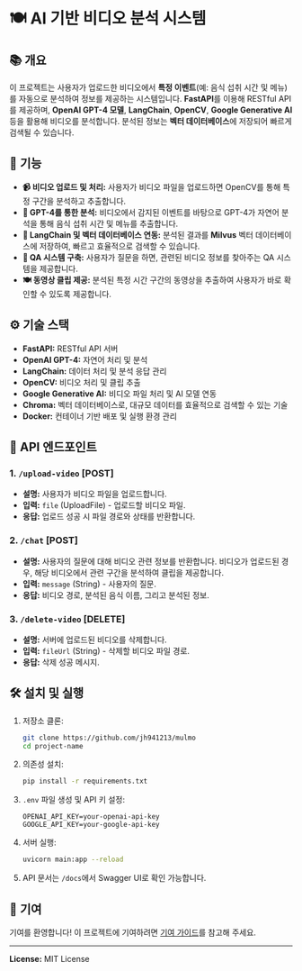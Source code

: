 # 🍽️ AI 기반 비디오 분석 시스템

## 📚 개요
이 프로젝트는 사용자가 업로드한 비디오에서 **특정 이벤트**(예: 음식 섭취 시간 및 메뉴)를 자동으로 분석하여 정보를 제공하는 시스템입니다. **FastAPI**를 이용해 RESTful API를 제공하며, **OpenAI GPT-4 모델**, **LangChain**, **OpenCV**, **Google Generative AI** 등을 활용해 비디오를 분석합니다. 분석된 정보는 **벡터 데이터베이스**에 저장되어 빠르게 검색될 수 있습니다.

## 🎯 기능

- **📹 비디오 업로드 및 처리:** 사용자가 비디오 파일을 업로드하면 OpenCV를 통해 특정 구간을 분석하고 추출합니다.
- **🧠 GPT-4를 통한 분석:** 비디오에서 감지된 이벤트를 바탕으로 GPT-4가 자연어 분석을 통해 음식 섭취 시간 및 메뉴를 추출합니다.
- **🦜 LangChain 및 벡터 데이터베이스 연동:** 분석된 결과를 **Milvus** 벡터 데이터베이스에 저장하여, 빠르고 효율적으로 검색할 수 있습니다.
- **📝 QA 시스템 구축:** 사용자가 질문을 하면, 관련된 비디오 정보를 찾아주는 QA 시스템을 제공합니다.
- **🍽️ 동영상 클립 제공:** 분석된 특정 시간 구간의 동영상을 추출하여 사용자가 바로 확인할 수 있도록 제공합니다.

## ⚙️ 기술 스택

- **FastAPI:** RESTful API 서버
- **OpenAI GPT-4:** 자연어 처리 및 분석
- **LangChain:** 데이터 처리 및 분석 응답 관리
- **OpenCV:** 비디오 처리 및 클립 추출
- **Google Generative AI:** 비디오 파일 처리 및 AI 모델 연동
- **Chroma:** 벡터 데이터베이스로, 대규모 데이터를 효율적으로 검색할 수 있는 기술
- **Docker:** 컨테이너 기반 배포 및 실행 환경 관리

## 🚀 API 엔드포인트

### 1. `/upload-video` [POST]
- **설명:** 사용자가 비디오 파일을 업로드합니다.
- **입력:** `file` (UploadFile) - 업로드할 비디오 파일.
- **응답:** 업로드 성공 시 파일 경로와 상태를 반환합니다.

### 2. `/chat` [POST]
- **설명:** 사용자의 질문에 대해 비디오 관련 정보를 반환합니다. 비디오가 업로드된 경우, 해당 비디오에서 관련 구간을 분석하여 클립을 제공합니다.
- **입력:** `message` (String) - 사용자의 질문.
- **응답:** 비디오 경로, 분석된 음식 이름, 그리고 분석된 정보.

### 3. `/delete-video` [DELETE]
- **설명:** 서버에 업로드된 비디오를 삭제합니다.
- **입력:** `fileUrl` (String) - 삭제할 비디오 파일 경로.
- **응답:** 삭제 성공 메시지.

## 🛠️ 설치 및 실행

1. 저장소 클론:
    ```bash
    git clone https://github.com/jh941213/mulmo
    cd project-name
    ```

2. 의존성 설치:
    ```bash
    pip install -r requirements.txt
    ```

3. `.env` 파일 생성 및 API 키 설정:
    ```env
    OPENAI_API_KEY=your-openai-api-key
    GOOGLE_API_KEY=your-google-api-key
    ```

4. 서버 실행:
    ```bash
    uvicorn main:app --reload
    ```

5. API 문서는 `/docs`에서 Swagger UI로 확인 가능합니다.

## 🤝 기여

기여를 환영합니다! 이 프로젝트에 기여하려면 [기여 가이드](CONTRIBUTING.md)를 참고해 주세요.

---

**License:** MIT License
